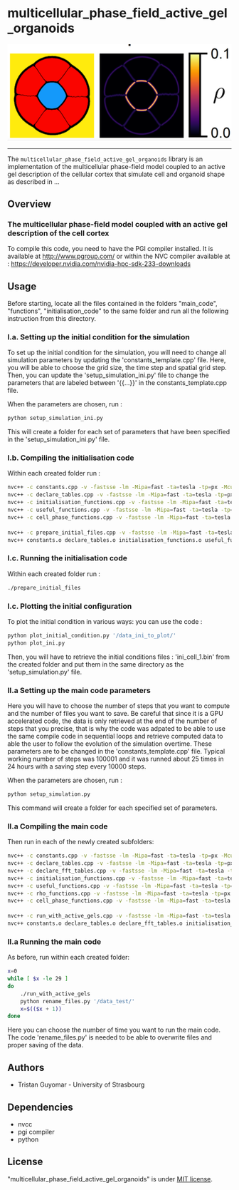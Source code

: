 #  multicellular_phase_field_active_gel_organoids
<img src="https://github.com/tristanguyomar/multicellular_phase_field_active_gel_organoids/blob/main/github_figure.png" width="800">
<hr/>

The `multicellular_phase_field_active_gel_organoids` library is an implementation of the multicellular phase-field model coupled to an active gel description of the cellular cortex that simulate cell and organoid shape as described in ...

## Overview

### The multicellular phase-field model coupled with an active gel description of the cell cortex

To compile this code, you need to have the PGI compiler installed. It is available at http://www.pgroup.com/ or within the NVC compiler available at : https://developer.nvidia.com/nvidia-hpc-sdk-233-downloads

## Usage

Before starting, locate all the files contained in the folders "main_code", "functions", "initialisation_code" to the same folder and run all the following instruction from this directory.

### I.a. Setting up the initial condition for the simulation

To set up the initial condition for the simulation, you will need to change all simulation parameters by updating the 'constants_template.cpp' file.
Here, you will be able to choose the grid size, the time step and spatial grid step.
Then, you can update the 'setup_simulation_ini.py' file to change the parameters that are labeled between '{{...}}' in the constants_template.cpp file.

When the parameters are chosen, run :
```sh
python setup_simulation_ini.py
```
This will create a folder for each set of parameters that have been specified in the 'setup_simulation_ini.py' file.

### I.b. Compiling the initialisation code
Within each created folder run :

```sh
nvc++ -c constants.cpp -v -fastsse -lm -Mipa=fast -ta=tesla -tp=px -Mcuda -acc -Minfo=accel -Mvect=levels:5 -o constants.o -I${CUDAPATH}/include -lcudart -lcufft
nvc++ -c declare_tables.cpp -v -fastsse -lm -Mipa=fast -ta=tesla -tp=px -Mcuda -acc -Minfo=accel -Mvect=levels:5 -o declare_tables.o -I${CUDAPATH}/include -lcudart -lcufft
nvc++ -c initialisation_functions.cpp -v -fastsse -lm -Mipa=fast -ta=tesla -tp=px -Mcuda -acc -Minfo=accel -Mvect=levels:5 -o initialisation_functions.o -I${CUDAPATH}/include -lcudart -lcufft
nvc++ -c useful_functions.cpp -v -fastsse -lm -Mipa=fast -ta=tesla -tp=px -Mcuda -acc -Minfo=accel -Mvect=levels:5 -o useful_functions.o -I${CUDAPATH}/include -lcudart -lcufft
nvc++ -c cell_phase_functions.cpp -v -fastsse -lm -Mipa=fast -ta=tesla -tp=px -Mcuda -acc -Minfo=accel -Mvect=levels:5 -o cell_phase_functions.o -I${CUDAPATH}/include -lcudart -lcufft

nvc++ -c prepare_initial_files.cpp -v -fastsse -lm -Mipa=fast -ta=tesla -tp=px -Mcuda -acc -Minfo=accel -Mvect=levels:5 -o prepare_initial_files.o -I${CUDAPATH}/include -lcudart -lcufft
nvc++ constants.o declare_tables.o initialisation_functions.o useful_functions.o cell_phase_functions.o prepare_initial_files.o -v -ta=tesla -tp=px -Mcuda -acc -Minfo=all,accel -Mvect=levels:5 -o prepare_initial_files -I${CUDAPATH}/include -lcudart -lcufft
```

### I.c. Running the initialisation code
Within each created folder run :
```sh
./prepare_initial_files
```

### I.c. Plotting the initial configuration

To plot the initial condition in various ways: you can use the code :
```sh
python plot_initial_condition.py '/data_ini_to_plot/'
python plot_ini.py
```
Then, you will have to retrieve the initial conditions files : 'ini_cell_1.bin' from the created folder and put them in the same directory as the 'setup_simulation.py' file.

### II.a Setting up the main code parameters

Here you will have to choose the number of steps that you want to compute and the number of files you want to save. Be careful that since it is a GPU accelerated code, the data is only retrieved at the end of the number of steps that you precise, that is why the code was adpated to be able to use the same compile code in sequential loops and retrieve computed data to able the user to follow the evolution of the simulation overtime. These parameters are to be changed in the 'constants_template.cpp' file.
Typical working number of steps was 100001 and it was runned about 25 times in 24 hours with a saving step every 10000 steps.  

When the parameters are chosen, run :
```sh
python setup_simulation.py
```
This command will create a folder for each specified set of parameters. 

### II.a Compiling the main code
Then run in each of the newly created subfolders:

```sh
nvc++ -c constants.cpp -v -fastsse -lm -Mipa=fast -ta=tesla -tp=px -Mcuda -acc -Minfo=accel -Mvect=levels:5 -o constants.o -I${CUDAPATH}/include -lcudart -lcufft
nvc++ -c declare_tables.cpp -v -fastsse -lm -Mipa=fast -ta=tesla -tp=px -Mcuda -acc -Minfo=accel -Mvect=levels:5 -o declare_tables.o -I${CUDAPATH}/include -lcudart -lcufft
nvc++ -c declare_fft_tables.cpp -v -fastsse -lm -Mipa=fast -ta=tesla -tp=px -Mcuda -acc -Minfo=accel -Mvect=levels:5 -o declare_fft_tables.o -I${CUDAPATH}/include -lcudart -lcufft
nvc++ -c initialisation_functions.cpp -v -fastsse -lm -Mipa=fast -ta=tesla -tp=px -Mcuda -acc -Minfo=accel -Mvect=levels:5 -o initialisation_functions.o -I${CUDAPATH}/include -lcudart -lcufft
nvc++ -c useful_functions.cpp -v -fastsse -lm -Mipa=fast -ta=tesla -tp=px -Mcuda -acc -Minfo=accel -Mvect=levels:5 -o useful_functions.o -I${CUDAPATH}/include -lcudart -lcufft
nvc++ -c rho_functions.cpp -v -fastsse -lm -Mipa=fast -ta=tesla -tp=px -Mcuda -acc -Minfo=accel -Mvect=levels:5 -o rho_functions.o -I${CUDAPATH}/include -lcudart -lcufft
nvc++ -c cell_phase_functions.cpp -v -fastsse -lm -Mipa=fast -ta=tesla -tp=px -Mcuda -acc -Minfo=accel -Mvect=levels:5 -o cell_phase_functions.o -I${CUDAPATH}/include -lcudart -lcufft

nvc++ -c run_with_active_gels.cpp -v -fastsse -lm -Mipa=fast -ta=tesla -tp=px -Mcuda -acc -Minfo=accel -Mvect=levels:5 -o run_with_active_gels.o -I${CUDAPATH}/include -lcudart -lcufft
nvc++ constants.o declare_tables.o declare_fft_tables.o initialisation_functions.o useful_functions.o rho_functions.o cell_phase_functions.o run_with_active_gels.o -v -ta=tesla -tp=px -Mcuda -acc -Minfo=all,accel -Mvect=levels:5 -o run_with_active_gels -I${CUDAPATH}/include -lcudart -lcufft
```

### II.a Running the main code

As before, run within each created folder:
```sh
x=0
while [ $x -le 29 ]
do
    ./run_with_active_gels
    python rename_files.py '/data_test/'
    x=$(($x + 1))
done
```
Here you can choose the number of time you want to run the main code. The code 'rename_files.py' is needed to be able to overwrite files and proper saving of the data.

## Authors

* Tristan Guyomar - University of Strasbourg

## Dependencies

- nvcc
- pgi compiler
- python 

## License
"multicellular_phase_field_active_gel_organoids" is under [MIT license](https://en.wikipedia.org/wiki/MIT_License).
